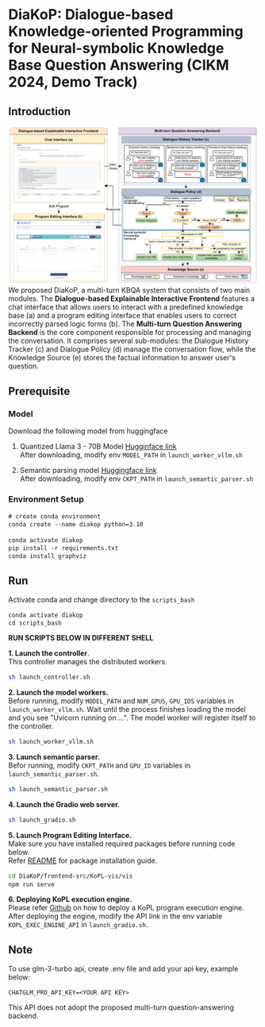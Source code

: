 # DiaKoP: Dialogue-based Knowledge-oriented Programming for Neural-symbolic Knowledge Base Question Answering (CIKM 2024, Demo Track)

## Introduction
![Overview](./readme_assets/overview_v10.jpg)   
We proposed DiaKoP, a multi-turn KBQA system that consists of two main modules. 
The **Dialogue-based Explainable Interactive Frontend** features a chat interface that allows users to interact with a predefined knowledge base (a) and a program editing interface that enables users to correct incorrectly parsed logic forms (b). 
The **Multi-turn Question Answering Backend** is the core component responsible for processing and managing the conversation. It comprises several sub-modules: the Dialogue History Tracker (c) and Dialogue Policy (d) manage the conversation flow, while the Knowledge Source (e) stores the factual information to answer user's question. 

## Prerequisite
### Model
Download the following model from huggingface
1. Quantized Llama 3 - 70B Model
[Hugginface link](https://huggingface.co/casperhansen/llama-3-70b-instruct-awq)  
After downloading, modify env `MODEL_PATH` in `launch_worker_vllm.sh`

2. Semantic parsing model
[Huggingface link](https://huggingface.co/THU-KEG/kopl_semantic_parser)  
After downloading, modify env `CKPT_PATH` in `launch_semantic_parser.sh`

### Environment Setup 
```
# create conda environment
conda create --name diakop python=3.10

conda activate diakop 
pip install -r requirements.txt
conda install graphviz
```

## Run
Activate conda and change directory to the `scripts_bash`
```
conda activate diakop
cd scripts_bash
```

**RUN SCRIPTS BELOW IN DIFFERENT SHELL**


**1. Launch the controller**.   
This controller manages the distributed workers.
```bash
sh launch_controller.sh
```

**2. Launch the model workers.**  
Before running, modify `MODEL_PATH` and `NUM_GPUS`, `GPU_IDS` variables in `launch_worker_vllm.sh`. 
Wait until the process finishes loading the model and you see "Uvicorn running on ...". The model worker will register itself to the controller.  
```bash
sh launch_worker_vllm.sh
```

**3. Launch semantic parser.**  
Befor running, modify `CKPT_PATH` and `GPU_ID` variables in `launch_semantic_parser.sh`.  
```bash
sh launch_semantic_parser.sh
```

**4. Launch the Gradio web server.**
```bash
sh launch_gradio.sh
```

**5. Launch Program Editing Interface.**  
Make sure you have installed required packages before running code below.   
Refer [README](frontend-src/KoPL-vis/README.md) for package installation guide. 

```bash
cd DiaKoP/frontend-src/KoPL-vis/vis
npm run serve
```

**6. Deploying KoPL execution engine.**  
Please refer [Github](https://github.com/THU-KEG/KoPL) on how to deploy a KoPL program execution engine. 
After deploying the engine, modify the API link in the env variable `KOPL_EXEC_ENGINE_API`  in `launch_gradio.sh`.

## Note
To use glm-3-turbo api, create .env file and add your api key, example below:
```
CHATGLM_PRO_API_KEY=<YOUR API KEY>
```  
This API does not adopt the proposed multi-turn question-answering backend.
